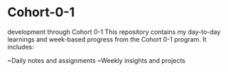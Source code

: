 # Cohort-0-1
 development through Cohort 0-1
 This repository contains my day-to-day learnings and week-based progress from the Cohort 0-1 program. It includes:

~Daily notes and assignments
~Weekly insights and projects
